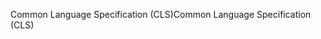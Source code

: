 <span data-ttu-id="44cbe-101">Common Language Specification (CLS)</span><span class="sxs-lookup"><span data-stu-id="44cbe-101">Common Language Specification (CLS)</span></span>